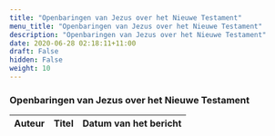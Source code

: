 ```yaml
---
title: "Openbaringen van Jezus over het Nieuwe Testament"
menu_title: "Openbaringen van Jezus over het Nieuwe Testament"
description: "Openbaringen van Jezus over het Nieuwe Testament"
date: 2020-06-28 02:18:11+11:00
draft: False
hidden: False
weight: 10
---
```

### Openbaringen van Jezus over het Nieuwe Testament

**Auteur** | **Titel** | **Datum van het bericht**
---|---|---

